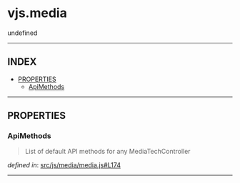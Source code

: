 <!-- GENERATED FROM SOURCE -->

# vjs.media


undefined

---

## INDEX

- [PROPERTIES](#properties)
  - [ApiMethods](#apimethods)

---

## PROPERTIES

### ApiMethods
> List of default API methods for any MediaTechController

_defined in_: [src/js/media/media.js#L174](https://github.com/videojs/video.js/blob/master/src/js/media/media.js#L174)

---

